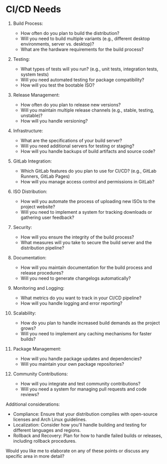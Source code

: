 # CI/CD Needs
1. Build Process:
   - How often do you plan to build the distribution?
   - Will you need to build multiple variants (e.g., different desktop environments, server vs. desktop)?
   - What are the hardware requirements for the build process?

2. Testing:
   - What types of tests will you run? (e.g., unit tests, integration tests, system tests)
   - Will you need automated testing for package compatibility?
   - How will you test the bootable ISO?

3. Release Management:
   - How often do you plan to release new versions?
   - Will you maintain multiple release channels (e.g., stable, testing, unstable)?
   - How will you handle versioning?

4. Infrastructure:
   - What are the specifications of your build server?
   - Will you need additional servers for testing or staging?
   - How will you handle backups of build artifacts and source code?

5. GitLab Integration:
   - Which GitLab features do you plan to use for CI/CD? (e.g., GitLab Runners, GitLab Pages)
   - How will you manage access control and permissions in GitLab?

6. ISO Distribution:
   - How will you automate the process of uploading new ISOs to the project website?
   - Will you need to implement a system for tracking downloads or gathering user feedback?

7. Security:
   - How will you ensure the integrity of the build process?
   - What measures will you take to secure the build server and the distribution pipeline?

8. Documentation:
   - How will you maintain documentation for the build process and release procedures?
   - Will you need to generate changelogs automatically?

9. Monitoring and Logging:
   - What metrics do you want to track in your CI/CD pipeline?
   - How will you handle logging and error reporting?

10. Scalability:
    - How do you plan to handle increased build demands as the project grows?
    - Will you need to implement any caching mechanisms for faster builds?

11. Package Management:
    - How will you handle package updates and dependencies?
    - Will you maintain your own package repositories?

12. Community Contributions:
    - How will you integrate and test community contributions?
    - Will you need a system for managing pull requests and code reviews?

Additional considerations:

- Compliance: Ensure that your distribution complies with open-source licenses and Arch Linux guidelines.
- Localization: Consider how you'll handle building and testing for different languages and regions.
- Rollback and Recovery: Plan for how to handle failed builds or releases, including rollback procedures.

Would you like me to elaborate on any of these points or discuss any specific area in more detail?